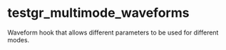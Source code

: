 # testgr_multimode_waveforms
Waveform hook that allows different parameters to be used for different modes.
